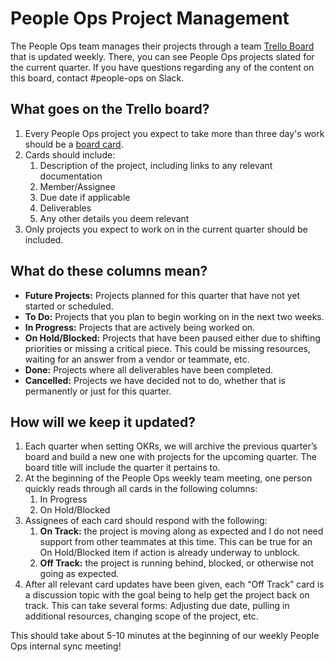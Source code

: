 # People Ops Project Management

The People Ops team manages their projects through a team [Trello Board](https://trello.com/b/VE2yJlnT/peopleops-q4-fy22) that is updated weekly. There, you can see People Ops projects slated for the current quarter. If you have questions regarding any of the content on this board, contact #people-ops on Slack.

## What goes on the Trello board?

1. Every People Ops project you expect to take more than three day's work should be a [board card](https://help.trello.com/article/1255-card-types#board-cards).
2. Cards should include:
   1. Description of the project, including links to any relevant documentation
   2. Member/Assignee
   3. Due date if applicable
   4. Deliverables
   5. Any other details you deem relevant
3. Only projects you expect to work on in the current quarter should be included.

## What do these columns mean?

- **Future Projects:** Projects planned for this quarter that have not yet started or scheduled.
- **To Do:** Projects that you plan to begin working on in the next two weeks.
- **In Progress:** Projects that are actively being worked on.
- **On Hold/Blocked:** Projects that have been paused either due to shifting priorities or missing a critical piece. This could be missing resources, waiting for an answer from a vendor or teammate, etc.
- **Done:** Projects where all deliverables have been completed.
- **Cancelled:** Projects we have decided not to do, whether that is permanently or just for this quarter.

## How will we keep it updated?

1. Each quarter when setting OKRs, we will archive the previous quarter’s board and build a new one with projects for the upcoming quarter. The board title will include the quarter it pertains to.
2. At the beginning of the People Ops weekly team meeting, one person quickly reads through all cards in the following columns:
   1. In Progress
   2. On Hold/Blocked
3. Assignees of each card should respond with the following:
   1. **On Track:** the project is moving along as expected and I do not need support from other teammates at this time. This can be true for an On Hold/Blocked item if action is already underway to unblock.
   2. **Off Track:** the project is running behind, blocked, or otherwise not going as expected.
4. After all relevant card updates have been given, each “Off Track” card is a discussion topic with the goal being to help get the project back on track. This can take several forms: Adjusting due date, pulling in additional resources, changing scope of the project, etc.

This should take about 5-10 minutes at the beginning of our weekly People Ops internal sync meeting!
